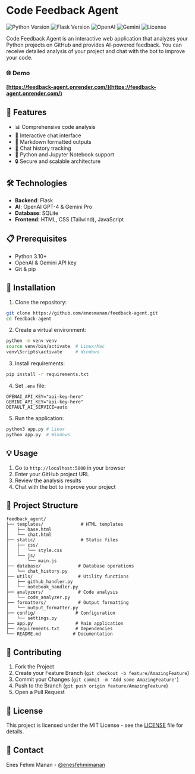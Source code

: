 # Code Feedback Agent

![Python Version](https://img.shields.io/badge/python-3.10.6-blue.svg) ![Flask Version](https://img.shields.io/badge/flask-3.0.3-green.svg) ![OpenAI](https://img.shields.io/badge/OpenAI-GPT4-orange.svg) ![Gemini](https://img.shields.io/badge/Gemini-pro-purple.svg) ![License](https://img.shields.io/badge/license-MIT-blue.svg) 


Code Feedback Agent is an interactive web application that analyzes your Python projects on GitHub and provides AI-powered feedback. You can receive detailed analysis of your project and chat with the bot to improve your code.

### 🌐 Demo

#### [https://feedback-agent.onrender.com/](https://feedback-agent.onrender.com/)

## 🚀 Features

- 📊 Comprehensive code analysis
- 💬 Interactive chat interface
- 📝 Markdown formatted outputs
- 🔄 Chat history tracking
- 🐍 Python and Jupyter Notebook support
- 🔒 Secure and scalable architecture

## 🛠️ Technologies

- **Backend**: Flask
- **AI**: OpenAI GPT-4 & Gemini Pro
- **Database**: SQLite
- **Frontend**: HTML, CSS (Tailwind), JavaScript

## 📋 Prerequisites

- Python 3.10+
- OpenAI & Gemini API key
- Git & pip

## 🔧 Installation

1. Clone the repository:
```bash
git clone https://github.com/enesmanan/feedback-agent.git
cd feedback-agent
```

2. Create a virtual environment:
```bash
python -m venv venv
source venv/bin/activate  # Linux/Mac
venv\Scripts\activate     # Windows
```

3. Install requirements:
```bash
pip install -r requirements.txt
```

4. Set `.env` file:
```env
OPENAI_API_KEY="api-key-here"
GEMINI_API_KEY="api-key-here"
DEFAULT_AI_SERVICE=auto
```

5. Run the application:
```bash
python3 app.py # Linux
python app.py  # Windows
```

## 💡 Usage

1. Go to `http://localhost:5000` in your browser
2. Enter your GitHub project URL
3. Review the analysis results
4. Chat with the bot to improve your project

## 📁 Project Structure

```
feedback_agent/
├── templates/              # HTML templates
│   ├── base.html
│   └── chat.html
├── static/                 # Static files
│   ├── css/
│   │   └── style.css
│   └── js/
│       └── main.js
├── database/              # Database operations
│   └── chat_history.py
├── utils/                 # Utility functions
│   ├── github_handler.py
│   └── notebook_handler.py
├── analyzers/             # Code analysis
│   └── code_analyzer.py
├── formatters/            # Output formatting
│   └── output_formatter.py
├── config/               # Configuration
│   └── settings.py
├── app.py                # Main application
├── requirements.txt      # Dependencies
└── README.md            # Documentation
```


## 🤝 Contributing

1. Fork the Project
2. Create your Feature Branch (`git checkout -b feature/AmazingFeature`)
3. Commit your Changes (`git commit -m 'Add some AmazingFeature'`)
4. Push to the Branch (`git push origin feature/AmazingFeature`)
5. Open a Pull Request


## 📝 License

This project is licensed under the MIT License - see the [LICENSE](https://mit-license.org/) file for details.

## 👥 Contact

Enes Fehmi Manan - [@enesfehmimanan](https://www.linkedin.com/in/enesfehmimanan/)


